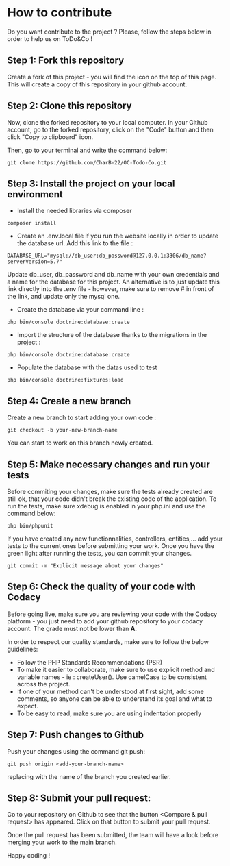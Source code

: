 # How to contribute


Do you want contribute to the project ? Please, follow the steps below in order to help us on ToDo&Co !

## Step 1: Fork this repository
Create a fork of this project - you will find the icon on the top of this page. This will create a copy of this repository in your github account.

## Step 2: Clone this repository
Now, clone the forked repository to your local computer. 
In your Github account, go to the forked repository, click on the "Code" button and then click "Copy to clipboard" icon.

Then, go to your terminal and write the command below:
  ```
  git clone https://github.com/CharB-22/OC-Todo-Co.git
  ```


## Step 3: Install the project on your local environment

  * Install the needed libraries via composer
  ```
  composer install
  ```
  * Create an .env.local file if you run the website locally in order to update the database url. Add this link to the file :
  ```
  DATABASE_URL="mysql://db_user:db_password@127.0.0.1:3306/db_name?serverVersion=5.7"
  ```
  Update db_user, db_password and db_name with your own credentials and a name for the database for this project.
  An alternative is to just update this link directly into the .env file - however, make sure to remove # in front of the link, and update only the mysql one.

  * Create the database via your command line :
  ```
  php bin/console doctrine:database:create
  ```
  * Import the structure of the database thanks to the migrations in the project :
  ```
  php bin/console doctrine:database:create
  ```
  * Populate the database with the datas used to test
  ```
  php bin/console doctrine:fixtures:load
  ```

## Step 4: Create a new branch

Create a new branch to start adding your own code :

  ```
  git checkout -b your-new-branch-name
  ``` 
 You can start to work on this branch newly created.

 ## Step 5: Make necessary changes and run your tests

 Before commiting your changes, make sure the tests already created are still ok, that your code didn't break the existing code of the application.
 To run the tests, make sure xdebug is enabled in your php.ini and use the command below:
  ```
  php bin/phpunit
  ``` 
If you have created any new functionnalities, controllers, entities,... add your tests to the current ones before submitting your work.
Once you have the green light after running the tests, you can commit your changes.

  ```
  git commit -m "Explicit message about your changes"
  ``` 

## Step 6: Check the quality of your code with Codacy

Before going live, make sure you are reviewing your code with the Codacy platform - you just need to add your github repository to your codacy account. The grade must not be lower than **A**.

In order to respect our quality standards, make sure to follow the below guidelines:
* Follow the PHP Standards Recommendations (PSR)
* To make it easier to collaborate, make sure to use explicit method and variable names - ie : createUser(). Use camelCase to be consistent across the project.
* If one of your method can't be understood at first sight, add some comments, so anyone can be able to understand its goal and what to expect.
* To be easy to read, make sure you are using indentation properly 

## Step 7:  Push changes to Github

Push your changes using the command git push:
  ```
  git push origin <add-your-branch-name>
  ``` 
replacing <add-your-branch-name> with the name of the branch you created earlier.

## Step 8:  Submit your pull request:
Go to your repository on Github to see that the button <Compare & pull request> has appeared. Click on that button to submit your pull request.

Once the pull request has been submitted, the team will have a look before merging your work to the main branch.

Happy coding !
